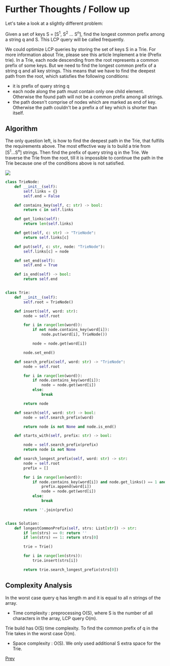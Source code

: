 # Further Thoughts / Follow up

Let's take a look at a slightly different problem:

Given a set of keys S = [S<sup>1</sup>, S<sup>2</sup> ... S<sup>n</sup>], find the longest common prefix among a string q and S. 
This LCP query will be called frequently.

We could optimize LCP queries by storing the set of keys S in a Trie. For more information about Trie, please see this 
article Implement a trie (Prefix trie). In a Trie, each node descending from the root represents a common prefix of some keys. 
But we need to find the longest common prefix of a string q and all key strings. This means that we have to find the deepest 
path from the root, which satisfies the following conditions:

* it is prefix of query string q
* each node along the path must contain only one child element. Otherwise the found path will not be a common prefix among all strings.
* the path doesn't comprise of nodes which are marked as end of key. Otherwise the path couldn't be a prefix a of key which is shorter than itself.

## Algorithm

The only question left, is how to find the deepest path in the Trie, that fulfills the requirements above. 
The most effective way is to build a trie from [S<sup>1</sup>...S<sup>n</sup>] strings. 
Then find the prefix of query string q in the Trie. We traverse the Trie from the root, till it is impossible to 
continue the path in the Trie because one of the conditions above is not satisfied.

![](4.png)

```python
class TrieNode:
    def __init__(self):
        self.links = {}
        self.end = False

    def contains_key(self, c: str) -> bool:
        return c in self.links

    def get_links(self):
        return len(self.links)

    def get(self, c: str) -> "TrieNode":
        return self.links[c]

    def put(self, c: str, node: "TrieNode"):
        self.links[c] = node

    def set_end(self):
        self.end = True

    def is_end(self) -> bool:
        return self.end


class Trie:
    def __init__(self):
        self.root = TrieNode()

    def insert(self, word: str):
        node = self.root

        for i in range(len(word)):
            if not node.contains_key(word[i]):
                node.put(word[i], TrieNode())

            node = node.get(word[i])

        node.set_end()

    def search_prefix(self, word: str) -> "TrieNode":
        node = self.root

        for i in range(len(word)):
            if node.contains_key(word[i]):
                node = node.get(word[i])
            else:
                break

        return node

    def search(self, word: str) -> bool:
        node = self.search_prefix(word)

        return node is not None and node.is_end()

    def starts_with(self, prefix: str) -> bool:

        node = self.search_prefix(prefix)
        return node is not None

    def search_longest_prefix(self, word: str) -> str:
        node = self.root
        prefix = []

        for i in range(len(word)):
            if node.contains_key(word[i]) and node.get_links() == 1 and not node.is_end():
                prefix.append(word[i])
                node = node.get(word[i])
            else:
                break

        return ''.join(prefix)


class Solution:
    def longestCommonPrefix(self, strs: List[str]) -> str:
        if len(strs) == 0: return ''
        if len(strs) == 1: return strs[0]

        trie = Trie()

        for i in range(len(strs)):
            trie.insert(strs[i])

        return trie.search_longest_prefix(strs[0])
```

## Complexity Analysis

In the worst case query q has length m and it is equal to all n strings of the array.

* Time complexity : preprocessing O(S), where S is the number of all characters in the array, LCP query O(m).

Trie build has O(S) time complexity. To find the common prefix of q in the Trie takes in the worst case O(m).

* Space complexity : O(S). We only used additional S extra space for the Trie.

[Prev](solution5.md)